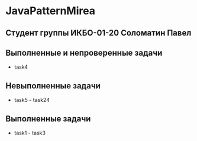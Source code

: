 # JavaPatternMirea

## Студент группы ИКБО-01-20 Соломатин Павел

## Выполненные и непроверенные задачи

- task4

## Невыполненные задачи

- task5 - task24

## Выполненные задачи

- task1 - task3